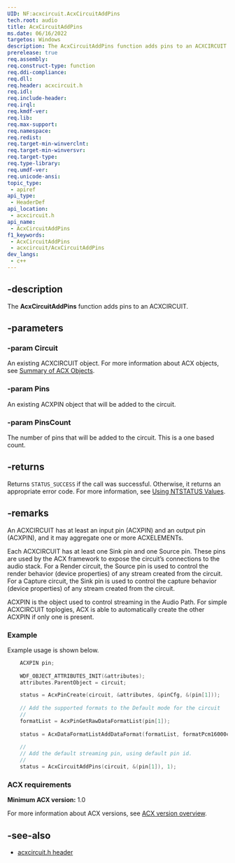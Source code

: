 ```yaml
---
UID: NF:acxcircuit.AcxCircuitAddPins
tech.root: audio
title: AcxCircuitAddPins
ms.date: 06/16/2022
targetos: Windows
description: The AcxCircuitAddPins function adds pins to an ACXCIRCUIT. 
prerelease: true
req.assembly: 
req.construct-type: function
req.ddi-compliance: 
req.dll: 
req.header: acxcircuit.h
req.idl: 
req.include-header: 
req.irql: 
req.kmdf-ver: 
req.lib: 
req.max-support: 
req.namespace: 
req.redist: 
req.target-min-winverclnt: 
req.target-min-winversvr: 
req.target-type: 
req.type-library: 
req.umdf-ver: 
req.unicode-ansi: 
topic_type:
 - apiref
api_type:
 - HeaderDef
api_location:
 - acxcircuit.h
api_name:
 - AcxCircuitAddPins
f1_keywords:
 - AcxCircuitAddPins
 - acxcircuit/AcxCircuitAddPins
dev_langs:
 - c++
---
```


## -description

The **AcxCircuitAddPins** function adds pins to an ACXCIRCUIT.

## -parameters

### -param Circuit

An existing ACXCIRCUIT object.  For more information about ACX objects, see [Summary of ACX Objects](/windows-hardware/drivers/audio/acx-summary-of-objects).

### -param Pins

An existing ACXPIN object that will be added to the circuit.

### -param PinsCount

The number of pins that will be added to the circuit. This is a one based count.

## -returns

Returns `STATUS_SUCCESS` if the call was successful. Otherwise, it returns an appropriate error code. For more information, see [Using NTSTATUS Values](/windows-hardware/drivers/kernel/using-ntstatus-values).

## -remarks

An ACXCIRCUIT has at least an input pin (ACXPIN) and an output pin (ACXPIN), and it may aggregate one or more ACXELEMENTs.

Each ACXCIRCUIT has at least one Sink pin and one Source pin. These pins are used by the ACX framework to expose the circuit’s connections to the audio stack. For a Render circuit, the Source pin is used to control the render behavior (device properties) of any stream created from the circuit. For a Capture circuit, the Sink pin is used to control the capture behavior (device properties) of any stream created from the circuit.

ACXPIN is the object used to control streaming in the Audio Path. For simple ACXCIRCUIT toplogies, ACX is able to automatically create the other ACXPIN if only one is present.

### Example

Example usage is shown below.

```cpp
    ACXPIN pin;  
 
    WDF_OBJECT_ATTRIBUTES_INIT(&attributes);
    attributes.ParentObject = circuit;

    status = AcxPinCreate(circuit, &attributes, &pinCfg, &(pin[1]));
  
    // Add the supported formats to the Default mode for the circuit
    //
    formatList = AcxPinGetRawDataFormatList(pin[1]);
  
    status = AcxDataFormatListAddDataFormat(formatList, formatPcm16000c1);
  
    //
    // Add the default streaming pin, using default pin id. 
    //
    status = AcxCircuitAddPins(circuit, &(pin[1]), 1);
```

### ACX requirements

**Minimum ACX version:** 1.0

For more information about ACX versions, see [ACX version overview](/windows-hardware/drivers/audio/acx-version-overview).

## -see-also

- [acxcircuit.h header](index.md)

